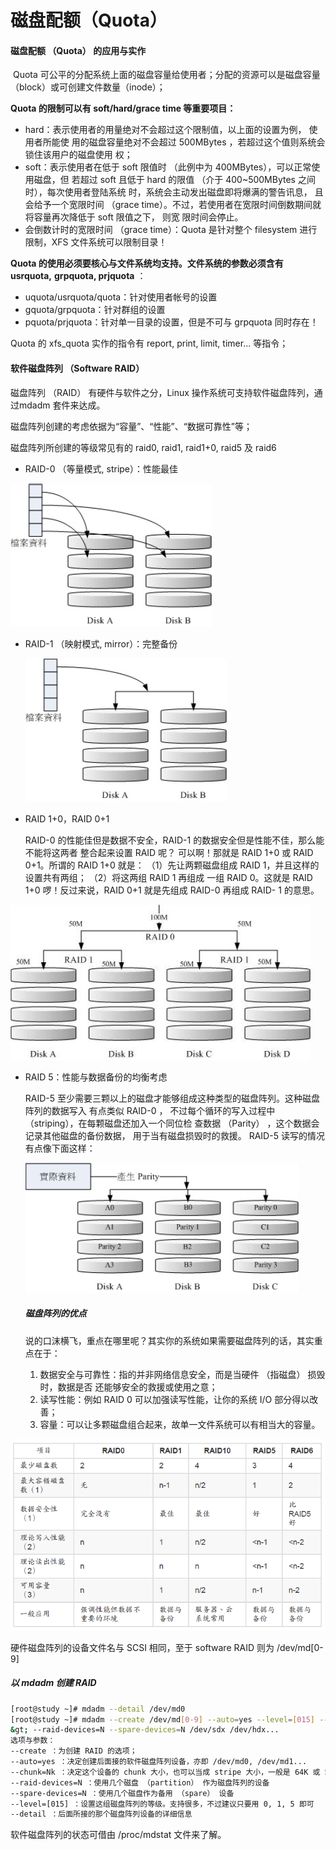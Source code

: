 # 磁盘配额（Quota）

#### 磁盘配额 （Quota） 的应用与实作

​	Quota 可公平的分配系统上面的磁盘容量给使用者；分配的资源可以是磁盘容量
（block）或可创建文件数量（inode）；

**Quota 的限制可以有 soft/hard/grace time 等重要项目：**

- hard：表示使用者的用量绝对不会超过这个限制值，以上面的设置为例， 使用者所能使
  用的磁盘容量绝对不会超过 500MBytes ，若超过这个值则系统会锁住该用户的磁盘使用
  权；
- soft：表示使用者在低于 soft 限值时 （此例中为 400MBytes），可以正常使用磁盘，但
  若超过 soft 且低于 hard 的限值 （介于 400~500MBytes 之间时），每次使用者登陆系统
  时，系统会主动发出磁盘即将爆满的警告讯息， 且会给予一个宽限时间 （grace
  time）。不过，若使用者在宽限时间倒数期间就将容量再次降低于 soft 限值之下， 则宽
  限时间会停止。
- 会倒数计时的宽限时间 （grace time）：Quota 是针对整个 filesystem 进行限制，XFS 文件系统可以限制目录！

**Quota 的使用必须要核心与文件系统均支持。文件系统的参数必须含有 usrquota,**
**grpquota, prjquota** ：

- uquota/usrquota/quota：针对使用者帐号的设置
- gquota/grpquota：针对群组的设置
- pquota/prjquota：针对单一目录的设置，但是不可与 grpquota 同时存在！

Quota 的 xfs_quota 实作的指令有 report, print, limit, timer... 等指令；

#### 软件磁盘阵列 （Software RAID）

磁盘阵列 （RAID） 有硬件与软件之分，Linux 操作系统可支持软件磁盘阵列，通过mdadm 套件来达成。

磁盘阵列创建的考虑依据为“容量”、“性能”、“数据可靠性”等；

磁盘阵列所创建的等级常见有的 raid0, raid1, raid1+0, raid5 及 raid6

- RAID-0 （等量模式, stripe）：性能最佳

![Snipaste_2019-05-15_12-47-27](images/Snipaste_2019-05-15_12-47-27.png)



- RAID-1 （映射模式, mirror）：完整备份

  ![Snipaste_2019-05-15_12-48-20](images/Snipaste_2019-05-15_12-48-20.png)

  

- RAID 1+0，RAID 0+1

  RAID-0 的性能佳但是数据不安全，RAID-1 的数据安全但是性能不佳，那么能不能将这两者
  整合起来设置 RAID 呢？ 可以啊！那就是 RAID 1+0 或 RAID 0+1。所谓的 RAID 1+0 就是：
  （1）先让两颗磁盘组成 RAID 1，并且这样的设置共有两组； （2）将这两组 RAID 1 再组成
  一组 RAID 0。这就是 RAID 1+0 啰！反过来说，RAID 0+1 就是先组成 RAID-0 再组成 RAID-
  1 的意思。

![Snipaste_2019-05-15_12-50-38](images/Snipaste_2019-05-15_12-50-38.png)



- RAID 5：性能与数据备份的均衡考虑

  RAID-5 至少需要三颗以上的磁盘才能够组成这种类型的磁盘阵列。这种磁盘阵列的数据写入
  有点类似 RAID-0 ， 不过每个循环的写入过程中 （striping），在每颗磁盘还加入一个同位检
  查数据 （Parity） ，这个数据会记录其他磁盘的备份数据， 用于当有磁盘损毁时的救援。
  RAID-5 读写的情况有点像下面这样：

  ![Snipaste_2019-05-15_12-52-08](images/Snipaste_2019-05-15_12-52-08.png)

  ##### 磁盘阵列的优点

  说的口沫横飞，重点在哪里呢？其实你的系统如果需要磁盘阵列的话，其实重点在于：

  1. 数据安全与可靠性：指的并非网络信息安全，而是当硬件 （指磁盘） 损毁时，数据是否
      还能够安全的救援或使用之意；
  2. 读写性能：例如 RAID 0 可以加强读写性能，让你的系统 I/O 部分得以改善；
  3. 容量：可以让多颗磁盘组合起来，故单一文件系统可以有相当大的容量。

![Snipaste_2019-05-15_12-53-51](images/Snipaste_2019-05-15_12-53-51.png)



硬件磁盘阵列的设备文件名与 SCSI 相同，至于 software RAID 则为 /dev/md[0-9]

##### 以 mdadm 创建 RAID

```bash
[root@study ~]# mdadm --detail /dev/md0
[root@study ~]# mdadm --create /dev/md[0-9] --auto=yes --level=[015] --chunk=NK \
&gt; --raid-devices=N --spare-devices=N /dev/sdx /dev/hdx...
选项与参数：
--create ：为创建 RAID 的选项；
--auto=yes ：决定创建后面接的软件磁盘阵列设备，亦即 /dev/md0, /dev/md1...
--chunk=Nk ：决定这个设备的 chunk 大小，也可以当成 stripe 大小，一般是 64K 或 512K。
--raid-devices=N ：使用几个磁盘 （partition） 作为磁盘阵列的设备
--spare-devices=N ：使用几个磁盘作为备用 （spare） 设备
--level=[015] ：设置这组磁盘阵列的等级。支持很多，不过建议只要用 0, 1, 5 即可
--detail ：后面所接的那个磁盘阵列设备的详细信息
```

软件磁盘阵列的状态可借由 /proc/mdstat 文件来了解。

